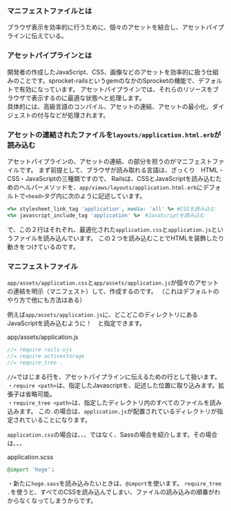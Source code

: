 
### マニフェストファイルとは

ブラウザ表示を効率的に行うために、個々のアセットを結合し、アセットパイプラインに伝えている。

### アセットパイプラインとは

開発者の作成したJavaScript、CSS、画像などのアセットを効率的に扱う仕組みのことです。sprocket-railsというgemのなかのSprocketの機能で、デフォルトで有効になっています。
アセットパイプラインでは、それらのリソースをブラウザで表示するのに最適な状態へと処理します。  
具体的には、高級言語のコンパイル、アセットの連結、アセットの最小化、ダイジェストの付与などが処理されます。

### アセットの連結されたファイルを`layouts/application.html.erb`が読み込む

アセットパイプラインの、アセットの連結、の部分を担うのがマニフェストファイルです。
まず前提として、ブラウザが読み取れる言語は、ざっくり　HTML・CSS・JavaScriptの三種類ですので、
Railsは、CSSとJavaScriptを読み込むためのヘルパーメソッドを、`app/views/layouts/application.html.erb`にデフォルトで`<head>`タグ内に次のように記述しています。
```ruby
<%= stylesheet_link_tag 'application', media: 'all' %> #CSSを読み込む
<%= javascript_include_tag 'application' %>　#JavaScriptを読み込む
```

で、この２行はそれぞれ、最適化された`application.css`と`application.js`というファイルを読み込んでいます。
この２つを読み込むことでHTMLを装飾したり動きをつけているのです。

### マニフェストファイル

`app/assets/application.css`と`app/assets/application.js`が個々のアセットの連結を明示（マニフェスト）して、作成するのです。
（これはデフォルトのやり方で他にも方法はある）

例えば`app/assets/application.js`に、どこどこのディレクトリにあるJavaScriptを読み込むように！　と指定できます。

app/assets/application.js
```js
//= require rails-ujs
//= require activestorage 
//= require_tree .
```

`//=`ではじまる行を、アセットパイプラインに伝えるための行として扱います。  
・`require <path>`は、指定したJavascriptを、記述した位置に取り込みます。拡張子は省略可能。  
・`require_tree <path>`は、指定したディレクトリ内のすべてのファイルを読み込みます。
この`.`の場合は、`application.js`が配置されているディレクトリが指定されていることになります。

`application.css`の場合は、、、ではなく、Sassの場合を紹介します。その場合は、、、

application.scss
```ruby
@import 'hoge'；
```

・新たに`hoge.sass`を読み込みたいときは、`@import`を使います。
`require_tree .`を使うと、すべてのCSSを読み込んでしまい、ファイルの読み込みの順番がわからなくなってしまうからです。


